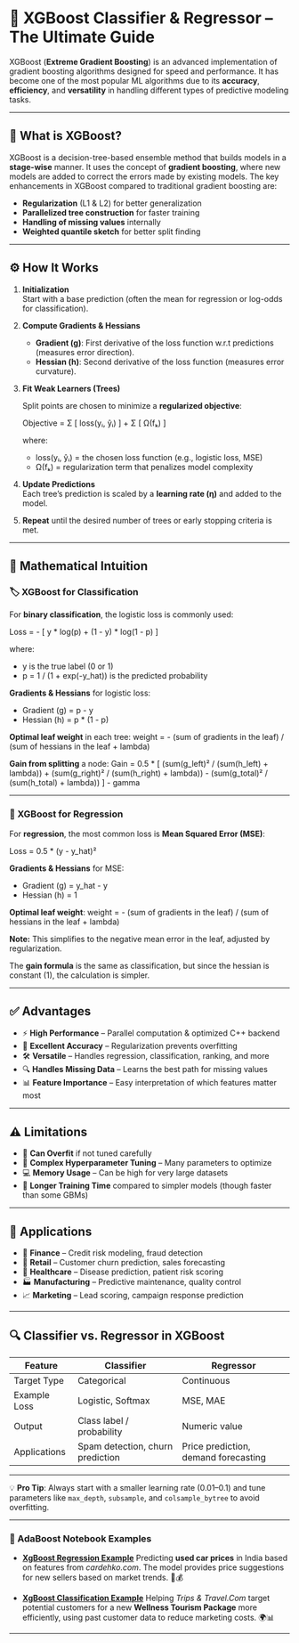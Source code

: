 # 🌟 XGBoost Classifier & Regressor – The Ultimate Guide  

XGBoost (**Extreme Gradient Boosting**) is an advanced implementation of gradient boosting algorithms designed for speed and performance. It has become one of the most popular ML algorithms due to its **accuracy**, **efficiency**, and **versatility** in handling different types of predictive modeling tasks.

---

## 📌 What is XGBoost?

XGBoost is a decision-tree-based ensemble method that builds models in a **stage-wise** manner. It uses the concept of **gradient boosting**, where new models are added to correct the errors made by existing models. The key enhancements in XGBoost compared to traditional gradient boosting are:

- **Regularization** (L1 & L2) for better generalization  
- **Parallelized tree construction** for faster training  
- **Handling of missing values** internally  
- **Weighted quantile sketch** for better split finding

---

## ⚙️ How It Works

1. **Initialization**  
   Start with a base prediction (often the mean for regression or log-odds for classification).

2. **Compute Gradients & Hessians**  
   - **Gradient (g)**: First derivative of the loss function w.r.t predictions (measures error direction).  
   - **Hessian (h)**: Second derivative of the loss function (measures error curvature).

3. **Fit Weak Learners (Trees)**  
   
   Split points are chosen to minimize a **regularized objective**:
   
   Objective = Σ \[ loss(yᵢ, ŷᵢ) ] + Σ \[ Ω(fₖ) ]
   
   where:
   * loss(yᵢ, ŷᵢ) = the chosen loss function (e.g., logistic loss, MSE)
   * Ω(fₖ) = regularization term that penalizes model complexity

4. **Update Predictions**  
   Each tree’s prediction is scaled by a **learning rate (η)** and added to the model.

5. **Repeat** until the desired number of trees or early stopping criteria is met.

---

## 📐 Mathematical Intuition

### 🏷 XGBoost for Classification

For **binary classification**, the logistic loss is commonly used:

Loss = - \[ y \* log(p) + (1 - y) \* log(1 - p) ]

where:

* y is the true label (0 or 1)
* p = 1 / (1 + exp(-y\_hat)) is the predicted probability

**Gradients & Hessians** for logistic loss:

* Gradient (g) = p - y
* Hessian (h) = p \* (1 - p)

**Optimal leaf weight** in each tree:
weight = - (sum of gradients in the leaf) / (sum of hessians in the leaf + lambda)

**Gain from splitting** a node:
Gain = 0.5 \* \[ (sum(g\_left)² / (sum(h\_left) + lambda)) + (sum(g\_right)² / (sum(h\_right) + lambda)) - (sum(g\_total)² / (sum(h\_total) + lambda)) ] - gamma

---

### 📏 XGBoost for Regression

For **regression**, the most common loss is **Mean Squared Error (MSE)**:

Loss = 0.5 \* (y - y\_hat)²

**Gradients & Hessians** for MSE:

* Gradient (g) = y\_hat - y
* Hessian (h) = 1

**Optimal leaf weight**:
weight = - (sum of gradients in the leaf) / (sum of hessians in the leaf + lambda)

**Note:** This simplifies to the negative mean error in the leaf, adjusted by regularization.

The **gain formula** is the same as classification, but since the hessian is constant (1), the calculation is simpler.

---

## ✅ Advantages

- ⚡ **High Performance** – Parallel computation & optimized C++ backend  
- 🎯 **Excellent Accuracy** – Regularization prevents overfitting  
- 🛠 **Versatile** – Handles regression, classification, ranking, and more  
- 🔍 **Handles Missing Data** – Learns the best path for missing values  
- 📊 **Feature Importance** – Easy interpretation of which features matter most  

---

## ⚠️ Limitations

- 🐌 **Can Overfit** if not tuned carefully  
- 🧮 **Complex Hyperparameter Tuning** – Many parameters to optimize  
- 💻 **Memory Usage** – Can be high for very large datasets  
- 📏 **Longer Training Time** compared to simpler models (though faster than some GBMs)  

---

## 🎯 Applications

- 🏦 **Finance** – Credit risk modeling, fraud detection  
- 🛒 **Retail** – Customer churn prediction, sales forecasting  
- 🏥 **Healthcare** – Disease prediction, patient risk scoring  
- 🏭 **Manufacturing** – Predictive maintenance, quality control  
- 📈 **Marketing** – Lead scoring, campaign response prediction  

---

## 🔍 Classifier vs. Regressor in XGBoost

| Feature | Classifier | Regressor |
|---------|------------|-----------|
| Target Type | Categorical | Continuous |
| Example Loss | Logistic, Softmax | MSE, MAE |
| Output | Class label / probability | Numeric value |
| Applications | Spam detection, churn prediction | Price prediction, demand forecasting |

---

💡 **Pro Tip**: Always start with a smaller learning rate (0.01–0.1) and tune parameters like `max_depth`, `subsample`, and `colsample_bytree` to avoid overfitting.

---

### 📂 AdaBoost Notebook Examples

* **[XgBoost Regression Example](https://github.com/ashay-thamankar/ml_models/blob/main/ML_Models/XgBoost/Xgboost_Regression_Example.ipynb)**
  Predicting **used car prices** in India based on features from *cardehko.com*. The model provides price suggestions for new sellers based on market trends. 🚗💰

* **[XgBoost Classification Example](https://github.com/ashay-thamankar/ml_models/blob/main/ML_Models/XgBoost/XgBoost_Classification_Example.ipynb)**
  Helping *Trips & Travel.Com* target potential customers for a new **Wellness Tourism Package** more efficiently, using past customer data to reduce marketing costs. 🌍📊

---
